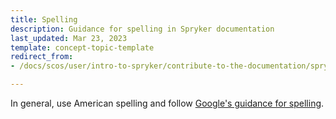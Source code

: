 ```yaml
---
title: Spelling
description: Guidance for spelling in Spryker documentation
last_updated: Mar 23, 2023
template: concept-topic-template
redirect_from:
- /docs/scos/user/intro-to-spryker/contribute-to-the-documentation/spryker-documentation-style-guide/spelling.html

---
```


In general, use American spelling and follow [Google's guidance for spelling](https://developers.google.com/style/spelling).
